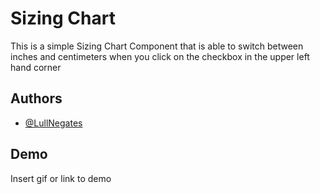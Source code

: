 
# Sizing Chart

This is a simple Sizing Chart Component that is able to switch between inches and centimeters when you click on the checkbox in the upper left hand corner


## Authors

- [@LullNegates](https://www.github.com/LullNegates)




## Demo

Insert gif or link to demo
